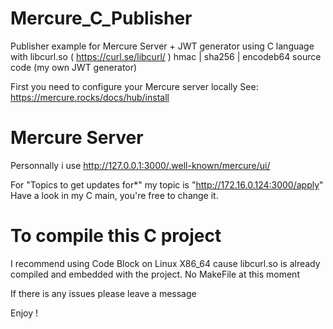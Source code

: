 # Mercure_C_Publisher
Publisher example for Mercure Server + JWT generator using C language with
libcurl.so ( https://curl.se/libcurl/ )
hmac | sha256 | encodeb64 source code (my own JWT generator)

First you need to configure your Mercure server locally
See: https://mercure.rocks/docs/hub/install

# Mercure Server

Personnally i use http://127.0.0.1:3000/.well-known/mercure/ui/

For "Topics to get updates for*" my topic is "http://172.16.0.124:3000/apply"
Have a look in my C main, you're free to change it.

# To compile this C project 

I recommend using Code Block on Linux X86_64 cause libcurl.so is already compiled and embedded with the project.
No MakeFile at this moment

If there is any issues please leave a message

Enjoy !
